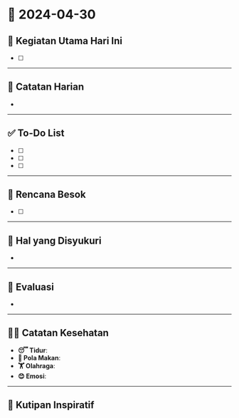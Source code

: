 # 📅 2024-04-30

## 🚀 Kegiatan Utama Hari Ini
- [ ]

---
## 📝 Catatan Harian
- 

---
## ✅ To-Do List
- [ ]
- [ ]
- [ ]

---
## 📅 Rencana Besok
- [ ]

---
## 🙏 Hal yang Disyukuri
- 

---
## 🔄 Evaluasi
- 

---
## 🏃‍♂️ Catatan Kesehatan
- **😴 Tidur**: 
- **🍲 Pola Makan**: 
- **🏋️ Olahraga**: 
- **😊 Emosi**: 

---
## 💬 Kutipan Inspiratif
> 
